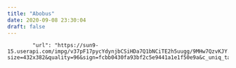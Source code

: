 ```yaml
---
title: "Abobus"
date: 2020-09-08 23:30:04
draft: false
---
```


            "url": "https://sun9-15.userapi.com/impg/v37pF17pycYdynjbCSiHDa7Q1bNCiTE2h5uugg/9MHw7QzvKJY.jpg?size=432x382&quality=96&sign=fcbb0430fa93bf2c5e9441a1e1f50e9a&c_uniq_tag=98Z9kgrVUdUxXCmgpK9vE5xleOkFdsCp3zxtRyaCQyw&type=album",
